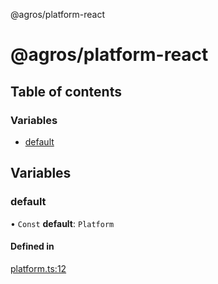 @agros/platform-react

# @agros/platform-react

## Table of contents

### Variables

- [default](index.md#default)

## Variables

### <a id="default" name="default"></a> default

• `Const` **default**: `Platform`

#### Defined in

[platform.ts:12](https://github.com/agrosjs/agros/blob/a3c5a01/packages/agros-platform-react/src/platform.ts#L12)
